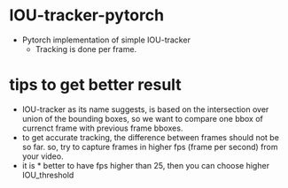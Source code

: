 # IOU-tracker-pytorch
* Pytorch implementation of simple IOU-tracker
  * Tracking is done per frame.
# tips to get better result
* IOU-tracker as its name suggests, is based on the intersection over union of the bounding boxes, so we want to compare one bbox of currenct frame with previous frame bboxes. 
* to get accurate tracking, the difference between frames should not be so far. so, try to capture frames in higher fps (frame per second) from your video. 
* it is * better to have fps higher than 25, then you can choose higher IOU_threshold 


